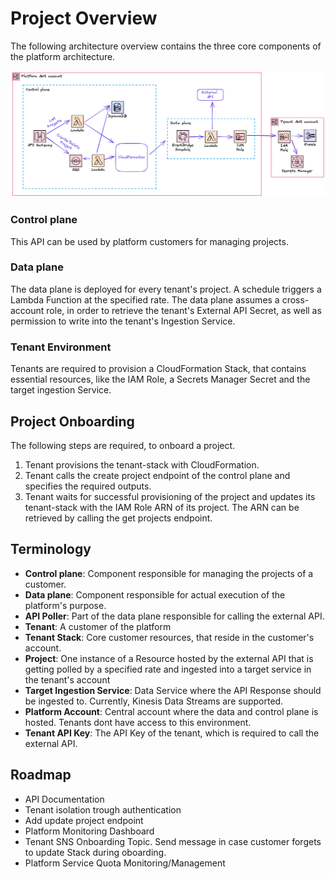 # Project Overview

The following architecture overview contains the three core components of the platform architecture.

![Architecture Diagram](./Architecture.excalidraw.png)

### Control plane

This API can be used by platform customers for managing projects.

### Data plane

The data plane is deployed for every tenant's project. A schedule triggers a Lambda Function at the specified rate. The data plane assumes a cross-account role, in order to retrieve the tenant's External API Secret, as well as permission to write into the tenant's Ingestion Service.

### Tenant Environment

Tenants are required to provision a CloudFormation Stack, that contains essential resources, like the IAM Role, a Secrets Manager Secret and the target ingestion Service.

## Project Onboarding

The following steps are required, to onboard a project.

1. Tenant provisions the tenant-stack with CloudFormation. 
2. Tenant calls the create project endpoint of the control plane and specifies the required outputs.
3. Tenant waits for successful provisioning of the project and updates its tenant-stack with the IAM Role ARN of its project. The ARN can be retrieved by calling the get projects endpoint.


## Terminology

- **Control plane**: Component responsible for managing the projects of a customer.
- **Data plane**: Component responsible for actual execution of the platform's purpose.
- **API Poller**: Part of the data plane responsible for calling the external API.
- **Tenant**: A customer of the platform
- **Tenant Stack**: Core customer resources, that reside in the customer's account.
- **Project**: One instance of a Resource hosted by the external API that is getting polled by a specified rate and ingested into a target service in the tenant's account
- **Target Ingestion Service**: Data Service where the API Response should be ingested to. Currently, Kinesis Data Streams are supported.
- **Platform Account**: Central account where the data and control plane is hosted. Tenants dont have access to this environment.
- **Tenant API Key**: The API Key of the tenant, which is required to call the external API.

## Roadmap

- API Documentation
- Tenant isolation trough authentication
- Add update project endpoint
- Platform Monitoring Dashboard
- Tenant SNS Onboarding Topic. Send message in case customer forgets to update Stack during oboarding.
- Platform Service Quota Monitoring/Management
